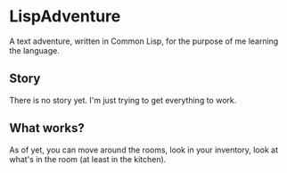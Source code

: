 # LispAdventure
A text adventure, written in Common Lisp, for the purpose of me learning the language.

## Story
There is no story yet. I'm just trying to get everything to work.

## What works?
As of yet, you can move around the rooms, look in your inventory, look at what's in the room (at least in the kitchen). 
